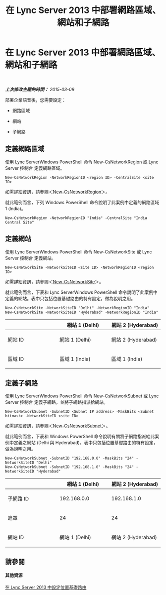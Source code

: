 ﻿---
title: 在 Lync Server 2013 中部署網路區域、網站和子網路
TOCTitle: 在 Lync Server 2013 中部署網路區域、網站和子網路
ms:assetid: c4b75601-3538-4d07-8d23-1ad90459ae48
ms:mtpsurl: https://technet.microsoft.com/zh-tw/library/JJ994067(v=OCS.15)
ms:contentKeyID: 52056220
ms.date: 08/10/2015
mtps_version: v=OCS.15
ms.translationtype: HT
---

# 在 Lync Server 2013 中部署網路區域、網站和子網路

 

_**上次修改主題的時間：** 2015-03-09_

部署企業語音後，您需要設定：

  - 網路區域

  - 網站

  - 子網路

## 定義網路區域

使用 Lync ServerWindows PowerShell 命令 New-CsNetworkRegion 或 Lync Server 控制台 定義網路區域。

    New-CsNetworkRegion -NetworkRegionID <region ID> -CentralSite <site ID>

如需詳細資訊，請參閱＜[New-CsNetworkRegion](new-csnetworkregion.md)＞。

就此範例而言，下列 Windows PowerShell 命令說明了此案例中定義的網路區域 1 (India)。

    New-CsNetworkRegion -NetworkRegionID "India" -CentralSite "India Central Site"


## 定義網站

使用 Lync ServerWindows PowerShell 命令 New-CsNetworkSite 或 Lync Server 控制台 定義網站。

    New-CsNetworkSite -NetworkSiteID <site ID> -NetworkRegionID <region ID>

如需詳細資訊，請參閱＜[New-CsNetworkSite](new-csnetworksite.md)＞。

就此範例而言，下表和 Lync ServerWindows PowerShell 命令說明了此案例中定義的網站。表中只包括位置基礎路由的特有設定，做為說明之用。

    New-CsNetworkSite -NetworkSiteID "Delhi" -NetworkRegionID "India"
    New-CsNetworkSite -NetworkSiteID "Hyderabad" -NetworkRegionID "India"


<table>
<colgroup>
<col style="width: 33%" />
<col style="width: 33%" />
<col style="width: 33%" />
</colgroup>
<thead>
<tr class="header">
<th></th>
<th>網站 1 (Delhi)</th>
<th>網站 2 (Hyderabad)</th>
</tr>
</thead>
<tbody>
<tr class="odd">
<td><p>網站 ID</p></td>
<td><p>網站 1 (Delhi)</p></td>
<td><p>網站 2 (Hyderabad)</p></td>
</tr>
<tr class="even">
<td><p>區域 ID</p></td>
<td><p>區域 1 (India)</p></td>
<td><p>區域 1 (India)</p></td>
</tr>
</tbody>
</table>



## 定義子網路

使用 Lync ServerWindows PowerShell 命令 New-CsNetworkSubnet 或 Lync Server 控制台 定義子網路，並將子網路指派給網站。

    New-CsNetworkSubnet -SubnetID <Subnet IP address> -MaskBits <Subnet bitmask> -NetworkSiteID <site ID>

如需詳細資訊，請參閱＜[New-CsNetworkSubnet](https://docs.microsoft.com/en-us/powershell/module/skype/New-CsNetworkSubnet)＞。

就此範例而言，下表和 Windows PowerShell 命令說明有關將子網路指派給此案例中定義之網站 (Delhi 與 Hyderabad)。表中只包括位置基礎路由的特有設定，做為說明之用。

    New-CsNetworkSubnet -SubnetID "192.168.0.0" -MaskBits "24" -NetworkSiteID "Delhi"
    New-CsNetworkSubnet -SubnetID "192.168.1.0" -MaskBits "24" -NetworkSiteID "Hyderabad"


<table>
<colgroup>
<col style="width: 33%" />
<col style="width: 33%" />
<col style="width: 33%" />
</colgroup>
<thead>
<tr class="header">
<th></th>
<th>網站 1 (Delhi)</th>
<th>網站 2 (Hyderabad)</th>
</tr>
</thead>
<tbody>
<tr class="odd">
<td><p>子網路 ID</p></td>
<td><p>192.168.0.0</p></td>
<td><p>192.168.1.0</p></td>
</tr>
<tr class="even">
<td><p>遮罩</p></td>
<td><p>24</p></td>
<td><p>24</p></td>
</tr>
<tr class="odd">
<td><p>網站 ID</p></td>
<td><p>網站 1 (Delhi)</p></td>
<td><p>網站 2 (Hyderabad)</p></td>
</tr>
</tbody>
</table>



## 請參閱

#### 其他資源

[在 Lync Server 2013 中設定位置基礎路由](lync-server-2013-configuring-location-based-routing.md)

